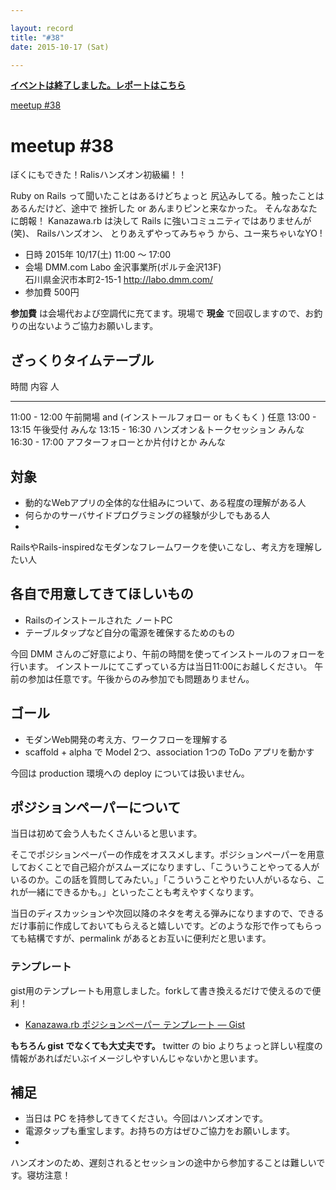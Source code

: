 ```yaml
---

layout: record
title: "#38"
date: 2015-10-17 (Sat)

---
```


<p>
<a href="./report.html"><strong>イベントは終了しました。レポートはこちら</strong></a></p>

<div class="doorkeeper-widget">
<a class="doorkeeper-registration-widget" href="https://kzrb.doorkeeper.jp/events/32361">meetup
#38</a><script src="http://widgets.doorkeeper.jp/w/widget.js"></script>

</div>

meetup #38
===========

ぼくにもできた！Ralisハンズオン初級編！！

Ruby on Rails って聞いたことはあるけどちょっと
尻込みしてる。触ったことはあるんだけど、途中で
挫折した or あんまりピンと来なかった。
そんなあなたに朗報！ Kanazawa.rb は決して
Rails に強いコミュニティではありませんが(笑)、
Railsハンズオン、 とりあえずやってみちゃう
から、ユー来ちゃいなYO !


  - 日時     2015年 10/17(土) 11:00 〜 17:00
  - 会場     DMM.com Labo 金沢事業所(ポルテ金沢13F)<br>石川県金沢市本町2-15-1 <a href="http://labo.dmm.com/">http://labo.dmm.com/</a>
  - 参加費   500円


**参加費** は会場代および空調代に充てます。現場で **現金**
で回収しますので、お釣りの出ないようご協力お願いします。

ざっくりタイムテーブル
----------------------

  時間            内容                                               人
  --------------- -------------------------------------------------- --------
  11:00 - 12:00   午前開場 and (インストールフォロー or もくもく )   任意
  13:00 - 13:15   午後受付                                           みんな
  13:15 - 16:30   ハンズオン＆トークセッション                       みんな
  16:30 - 17:00   アフターフォローとか片付けとか                     みんな

対象
----

* 動的なWebアプリの全体的な仕組みについて、ある程度の理解がある人
 * 何らかのサーバサイドプログラミングの経験が少しでもある人
 *
RailsやRails-inspiredなモダンなフレームワークを使いこなし、考え方を理解したい人

各自で用意してきてほしいもの
----------------------------

* Railsのインストールされた ノートPC
 * テーブルタップなど自分の電源を確保するためのもの

今回 DMM
さんのご好意により、午前の時間を使ってインストールのフォローを行います。
インストールにてこずっている方は当日11:00にお越しください。
午前の参加は任意です。午後からのみ参加でも問題ありません。

ゴール
------

* モダンWeb開発の考え方、ワークフローを理解する
 * scaffold + alpha で Model 2つ、association 1つの ToDo アプリを動かす

今回は production 環境への deploy については扱いません。

ポジションペーパーについて
--------------------------

当日は初めて会う人もたくさんいると思います。

そこでポジションペーパーの作成をオススメします。ポジションペーパーを用意しておくことで自己紹介がスムーズになりますし、「こういうことやってる人がいるのか。この話を質問してみたい。」「こういうことやりたい人がいるなら、これが一緒にできるかも。」といったことも考えやすくなります。

当日のディスカッションや次回以降のネタを考える弾みになりますので、できるだけ事前に作成しておいてもらえると嬉しいです。どのような形で作ってもらっても結構ですが、permalink
があるとお互いに便利だと思います。

### テンプレート

gist用のテンプレートも用意しました。forkして書き換えるだけで使えるので便利！

* [Kanazawa.rb ポジションペーパー テンプレート — Gist](https://gist.github.com/5a523ec3180002229a32)

**もちろん gist でなくても大丈夫です。** twitter の bio
よりちょっと詳しい程度の情報があればだいぶイメージしやすいんじゃないかと思います。

補足
----

* 当日は PC を持参してきてください。今回はハンズオンです。
 * 電源タップも重宝します。お持ちの方はぜひご協力をお願いします。
 *
ハンズオンのため、遅刻されるとセッションの途中から参加することは難しいです。寝坊注意！
